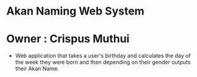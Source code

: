 # Akan Naming Web System
# Owner : Crispus Muthui
- Web application that takes a user's birthday and calculates the day of the week they were born and then depending on their gender outputs their Akan Name.

